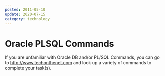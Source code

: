 ```yaml
---
posted: 2011-05-10
update: 2020-07-15
category: technology
---
```


# Oracle PLSQL Commands

If you are unfamiliar with Oracle DB and/or PL/SQL Commands, you can go to 
<a href="http://www.techonthenet.com" target="_blank">http://www.techonthenet.com</a>
 and look up a variety of commands to complete your task(s).


